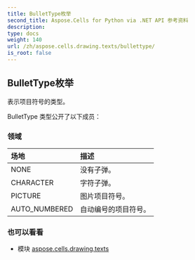 ```yaml
---
title: BulletType枚举
second_title: Aspose.Cells for Python via .NET API 参考资料
description:
type: docs
weight: 140
url: /zh/aspose.cells.drawing.texts/bullettype/
is_root: false
---
```

## BulletType枚举
表示项目符号的类型。



BulletType 类型公开了以下成员：

### 领域
|场地|描述|
| :- | :- |
| NONE |没有子弹。|
| CHARACTER |字符子弹。|
| PICTURE |图片项目符号。|
| AUTO_NUMBERED |自动编号的项目符号。|



### 也可以看看
* 模块 [aspose.cells.drawing.texts](..)
